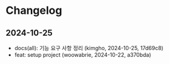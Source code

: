 # Changelog

## 2024-10-25

- docs(all): 기능 요구 사항 정리 (kimgho, 2024-10-25, 17d69c8) 
- feat: setup project (woowabrie, 2024-10-22, a370bda) 